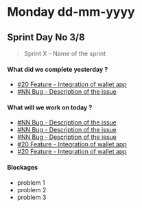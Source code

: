 
# Monday dd-mm-yyyy

## Sprint Day No 3/8

> Sprint X - Name of the sprint

#### What did we complete yesterday ?

- [#20 Feature - Integration of wallet app](https://github.com/archethic-foundation/aeweb-cli/issues/20)
- [#NN Bug - Description of the issue  ](https://github.com/archethic-foundation/archethic-node)

#### What will we work on today ?

- [#NN Bug - Description of the issue  ](https://github.com/archethic-foundation/archethic-node)
- [#NN Bug - Description of the issue  ](https://github.com/archethic-foundation/archethic-node)
- [#NN Bug - Description of the issue  ](https://github.com/archethic-foundation/archethic-node)
- [#20 Feature - Integration of wallet app](https://github.com/archethic-foundation/aeweb-cli/issues/20)
- [#20 Feature - Integration of wallet app](https://github.com/archethic-foundation/aeweb-cli/issues/20)

#### Blockages
- problem 1
- problem 2
- problem 3


